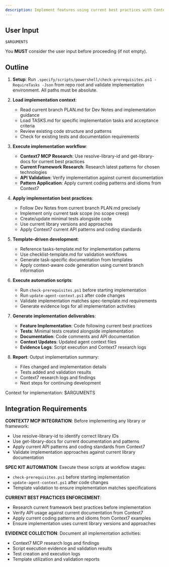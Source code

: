 ```yaml
---
description: Implement features using current best practices with Context7 MCP integration and comprehensive Spec Kit automation.
---
```


## User Input

```text
$ARGUMENTS
```

You **MUST** consider the user input before proceeding (if not empty).

## Outline

1. **Setup**: Run `.specify/scripts/powershell/check-prerequisites.ps1 -RequireTasks -Json` from repo root and validate implementation environment. All paths must be absolute.

2. **Load implementation context**:
   - Read current branch PLAN.md for Dev Notes and implementation guidance
   - Load TASKS.md for specific implementation tasks and acceptance criteria
   - Review existing code structure and patterns
   - Check for existing tests and documentation requirements

3. **Execute implementation workflow**:
   - **Context7 MCP Research**: Use resolve-library-id and get-library-docs for current best practices
   - **Current Framework Research**: Research latest patterns for chosen technologies
   - **API Validation**: Verify implementation against current documentation
   - **Pattern Application**: Apply current coding patterns and idioms from Context7

4. **Apply implementation best practices**:
   - Follow Dev Notes from current branch PLAN.md precisely
   - Implement only current task scope (no scope creep)
   - Create/update minimal tests alongside code
   - Use current library versions and approaches
   - Apply Context7 current API patterns and coding standards

5. **Template-driven development**:
   - Reference tasks-template.md for implementation patterns
   - Use checklist-template.md for validation workflows
   - Generate task-specific documentation from templates
   - Apply context-aware code generation using current branch information

6. **Execute automation scripts**:
   - Run `check-prerequisites.ps1` before starting implementation
   - Run `update-agent-context.ps1` after code changes
   - Validate implementation matches spec-template.md requirements
   - Generate evidence logs for all implementation activities

7. **Generate implementation deliverables**:
   - **Feature Implementation**: Code following current best practices
   - **Tests**: Minimal tests created alongside implementation
   - **Documentation**: Code comments and API documentation
   - **Context Updates**: Updated agent context files
   - **Evidence Logs**: Script execution and Context7 research logs

8. **Report**: Output implementation summary:
   - Files changed and implementation details
   - Tests added and validation results
   - Context7 research logs and findings
   - Next steps for continuing development

Context for implementation: $ARGUMENTS

## Integration Requirements

**CONTEXT7 MCP INTEGRATION**: Before implementing any library or framework:
- Use resolve-library-id to identify correct library IDs
- Use get-library-docs for current documentation and patterns
- Apply current API patterns and coding standards from Context7
- Validate implementation approaches against current library documentation

**SPEC KIT AUTOMATION**: Execute these scripts at workflow stages:
- `check-prerequisites.ps1` before starting implementation
- `update-agent-context.ps1` after code changes
- Template validation to ensure implementation matches specifications

**CURRENT BEST PRACTICES ENFORCEMENT**:
- Research current framework best practices before implementation
- Verify API usage against current documentation from Context7
- Apply current coding patterns and idioms from Context7 examples
- Ensure implementation uses current library versions and approaches

**EVIDENCE COLLECTION**: Document all implementation activities:
- Context7 MCP research logs and findings
- Script execution evidence and validation results
- Test creation and execution logs
- Template utilization and validation reports